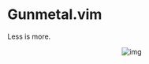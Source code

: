 # Gunmetal.vim

Less is more.

<p align ="center"

![img](https://i.postimg.cc/c159jsmF/image.png)

</p>
